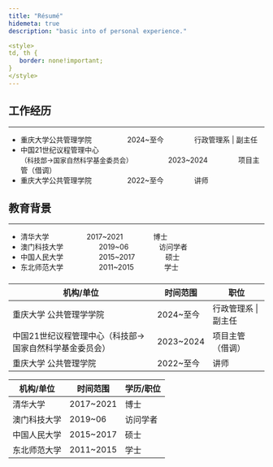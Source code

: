 ```yaml
---
title: "Résumé"
hidemeta: true
description: "basic into of personal experience."

<style>
td, th {
   border: none!important;
}
</style>
---
```




## 工作经历

---

* 重庆大学公共管理学院&emsp;&emsp;&emsp;&emsp;&emsp;2024~至今&emsp;&emsp;&emsp;&emsp; 行政管理系 &#124; 副主任
* 中国21世纪议程管理中心<br><font size=2>（科技部→国家自然科学基金委员会）</font>&emsp;&emsp;&emsp;&emsp;&emsp;2023~2024&emsp;&emsp;&emsp;&emsp; 项目主管（借调）
* 重庆大学公共管理学院&emsp;&emsp;&emsp;&emsp;&emsp;2022~至今&emsp;&emsp;&emsp;&emsp; 讲师

### <!--2024.03 - 至今-->

<!--**重庆大学**  
公共管理学院 - 行政管理系-->
<!--*副系主任*-->  



### <!--2023.02 - 2024.03-->

<!--**中国21世纪议程管理中心（科技部→国家自然科学基金委员会）**  
计划协调与信息处 - 项目主管-->
<!--*借调*-->  



### <!--2022.01 - 至今-->

<!--**重庆大学**  
公共管理学院 - 行政管理系-->
<!--*讲师*-->  





## 教育背景

---

* 清华大学&emsp;&emsp; &emsp;&emsp;&emsp;2017~2021&emsp;&emsp;&emsp;&emsp; 博士
* 澳门科技大学&emsp;&emsp;&emsp;&emsp;&emsp;2019~06&emsp;&emsp;&emsp;&emsp; 访问学者
* 中国人民大学&emsp;&emsp;&emsp;&emsp;&emsp;2015~2017&emsp;&emsp;&emsp;&emsp; 硕士
* 东北师范大学&emsp;&emsp;&emsp;&emsp;&emsp;2011~2015&emsp;&emsp;&emsp;&emsp; 学士

### <!--2017.09 - 2021.10-->

<!--**清华大学**  
*博士*  
社会科学学院 - 政治学-->



### <!--2019.06-->

<!--**澳门科技大学**  
*访问学者*  
商学院 - 可持续发展研究所-->



### <!--2015.09 - 2017.06-->

<!--**中国人民大学**  
*硕士*  
国际关系学院 - 世界社会主义研究所-->



### <!--2011.09 - 2015.06-->

<!--**东北师范大学**  
*学士*  
政法学院 - 国际政治专业-->





| 机构/单位                                               | 时间范围  | 职位                     |
| ------------------------------------------------------- | --------- | ------------------------ |
| 重庆大学 公共管理学学院                                 | 2024~至今 | 行政管理系 &#124; 副主任 |
| 中国21世纪议程管理中心（科技部→国家自然科学基金委员会） | 2023~2024 | 项目主管（借调）         |
| 重庆大学 公共管理学院                                   | 2022~至今 | 讲师                     |



| 机构/单位    | 时间范围  | 学历/职位 |
| ------------ | --------- | --------- |
| 清华大学     | 2017~2021 | 博士      |
| 澳门科技大学 | 2019~06   | 访问学者  |
| 中国人民大学 | 2015~2017 | 硕士      |
| 东北师范大学 | 2011~2015 | 学士      |
